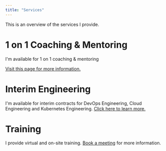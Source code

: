 ```yaml
---
title: "Services"
---
```


This is an overview of the services I provide.

# 1 on 1 Coaching & Mentoring

I'm available for 1 on 1 coaching & mentoring

[Visit this page for more information.](/coaching)

# Interim Engineering

I'm available for interim contracts for DevOps Engineering, Cloud Engineering
and Kubernetes Engineering. [Click here to learn more.](/engineering)

# Training

I provide virtual and on-site training. [Book a meeting](/contact) for more information.
